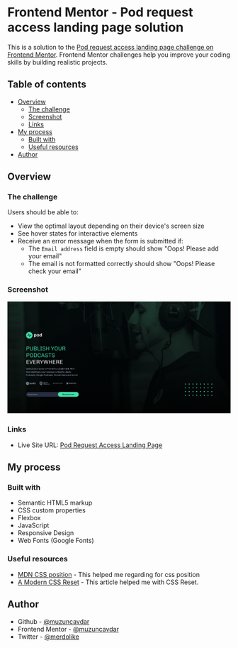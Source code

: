 # Frontend Mentor - Pod request access landing page solution

This is a solution to the [Pod request access landing page challenge on Frontend Mentor](https://www.frontendmentor.io/challenges/pod-request-access-landing-page-eyTmdkLSG). Frontend Mentor challenges help you improve your coding skills by building realistic projects.

## Table of contents

- [Overview](#overview)
  - [The challenge](#the-challenge)
  - [Screenshot](#screenshot)
  - [Links](#links)
- [My process](#my-process)
  - [Built with](#built-with)
  - [Useful resources](#useful-resources)
- [Author](#author)

## Overview

### The challenge

Users should be able to:

- View the optimal layout depending on their device's screen size
- See hover states for interactive elements
- Receive an error message when the form is submitted if:
  - The `Email address` field is empty should show "Oops! Please add your email"
  - The email is not formatted correctly should show "Oops! Please check your email"

### Screenshot

![](./assets/images/pod-request-preview.png)

### Links

- Live Site URL: [Pod Request Access Landing Page](https://pod-request-access-landingpage.netlify.app/)

## My process

### Built with

- Semantic HTML5 markup
- CSS custom properties
- Flexbox
- JavaScript
- Responsive Design
- Web Fonts (Google Fonts)

### Useful resources

- [MDN CSS position](https://developer.mozilla.org/en-US/docs/Web/CSS/position) - This helped me regarding for css position
- [A Modern CSS Reset](https://www.joshwcomeau.com/css/custom-css-reset/) - This article helped me with CSS Reset.

## Author

- Github - [@muzuncavdar](https://github.com/muzuncavdar)
- Frontend Mentor - [@muzuncavdar](https://www.frontendmentor.io/profile/muzuncavdar)
- Twitter - [@merdolike](https://www.twitter.com/merdolike)
